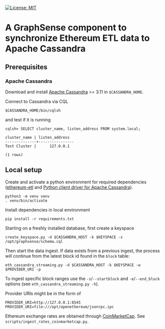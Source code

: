 [![License: MIT](https://img.shields.io/badge/License-MIT-yellow.svg)](https://opensource.org/licenses/MIT)

# A GraphSense component to synchronize Ethereum ETL data to Apache Cassandra

## Prerequisites
### Apache Cassandra

Download and install [Apache Cassandra][apache-cassandra] >= 3.11
in `$CASSANDRA_HOME`.

Connect to Cassandra via CQL

    $CASSANDRA_HOME/bin/cqlsh

and test if it is running

    cqlsh> SELECT cluster_name, listen_address FROM system.local;

    cluster_name | listen_address
    --------------+----------------
    Test Cluster |      127.0.0.1

    (1 rows)

## Local setup

Create and activate a python environment for required dependencies
([ethereum-etl][ethereum-etl] and
[Python client driver for Apache Cassandra][python-cassandra]).

    python3 -m venv venv
    . venv/bin/activate

Install dependencies in local environment

    pip install -r requirements.txt

Starting on a freshly installed database, first create a keyspace

    create_keyspace.py -d $CASSANDRA_HOST -k $KEYSPACE -s /opt/graphsense/schema.cql

Then start the data ingest. If data exists from a previous ingest, the process
will continue from the latest block id found in the `block` table:

    eth_cassandra_streaming.py -d $CASSANDRA_HOST -k $KEYSPACE -w $PROVIDER_URI -p

To ingest specific block ranges use the `-s`/`--startblock` and
`-e`/`--end_block` options (see `eth_cassandra_streaming.py -h`).

Provider URIs might be in the form of

```
PROVIDER_URI=http://127.0.0.1:8545
PROVIDER_URI=file:///opt/openethereum/jsonrpc.ipc
```

Ethereum exchange rates are obtained through [CoinMarketCap][coinmarketcap].
See `scripts/ingest_rates_coinmarketcap.py`.


[ethereum-etl]: https://github.com/graphsense/ethereum-etl
[apache-cassandra]: http://cassandra.apache.org/download
[python-cassandra]: https://github.com/datastax/python-driver
[coinmarketcap]: https://coinmarketcap.com
